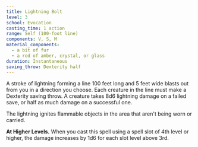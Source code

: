 ```yaml
---
title: Lightning Bolt
level: 3
school: Evocation
casting_time: 1 action
range: Self (100-foot line)
components: V, S, M
material_components:
  - a bit of fur
  - a rod of amber, crystal, or glass
duration: Instantaneous
saving_throw: Dexterity half
---
```


A stroke of lightning forming a line 100 feet long and 5 feet wide blasts out from you in a direction you choose. Each creature in the line must make a Dexterity saving throw. A creature takes 8d6 lightning damage on a failed save, or half as much damage on a successful one.

The lightning ignites flammable objects in the area that aren't being worn or carried.

**At Higher Levels.** When you cast this spell using a spell slot of 4th level or higher, the damage increases by 1d6 for each slot level above 3rd.
